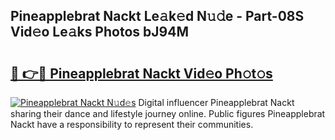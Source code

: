 ## Pineapplebrat Nackt Le𝚊k𝚎d N𝚞𝚍e - Part-08S Vid𝚎o Le𝚊ks Photos bJ94M

# <h2><a href="http://fb1d9ld.evod.top/?m=Pineapplebrat+Nackt">🔗 👉🔴 Pineapplebrat Nackt Vid𝚎o Ph𝚘t𝚘s</a></h2>

[![Pineapplebrat Nackt N𝚞d𝚎s](https://i.imgur.com/8V9OHl7.gif)](http://fb1d9ld.evod.top/?m=Pineapplebrat+Nackt)
Digital influencer Pineapplebrat Nackt sharing their dance and lifestyle journey online. Public figures Pineapplebrat Nackt have a responsibility to represent their communities. 
